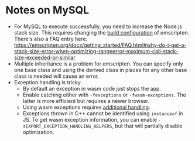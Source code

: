 # Notes on MySQL

- For MySQL to execute successfully, you need to increase the Node.js stack size. This requires changing the [build configuration](https://emscripten.org/docs/tools_reference/emsdk.html#compiler-configuration-file) of emscripten. There's also a FAQ entry here: https://emscripten.org/docs/getting_started/FAQ.html#why-do-i-get-a-stack-size-error-when-optimizing-rangeerror-maximum-call-stack-size-exceeded-or-similar
- Multiple inheritance is a problem for emscripten. You can specify only one base class and using the derived class in places for any other base class is needed will cause an error.
- Exception handling is tricky.
  - By default an exception in wasm code just stops the app.
  - Enable catching either with `-fexceptions` or `-fwasm-exceptions`. The latter is more efficient but requires a newer browser.
  - Using wasm exceptions requires [additional handling](https://emscripten.org/docs/porting/exceptions.html#handling-c-exceptions-from-javascript).
  - Exceptions thrown in C++ cannot be identified using `instanceof` in JS. To get wasm exception information, you can enable `-sEXPORT_EXCEPTION_HANDLING_HELPERS`, but that will partially disable optimization.

